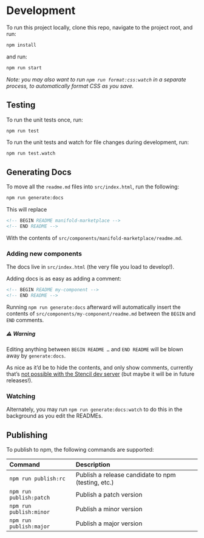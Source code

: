 # Development

To run this project locally, clone this repo, navigate to the project root, and run:

```bash
npm install
```

and run:

```bash
npm run start
```

_Note: you may also want to run `npm run format:css:watch` in a separate
process, to automatically format CSS as you save._

## Testing

To run the unit tests once, run:

```
npm run test
```

To run the unit tests and watch for file changes during development, run:

```bash
npm run test.watch
```

## Generating Docs

To move all the `readme.md` files into `src/index.html`, run the following:

```bash
npm run generate:docs
```

This will replace

```html
<!-- BEGIN README manifold-marketplace -->
<!-- END README -->
```

With the contents of `src/components/manifold-marketplace/readme.md`.

### Adding new components

The docs live in `src/index.html` (the very file you load to develop!).

Adding docs is as easy as adding a comment:

```html
<!-- BEGIN README my-component -->
<!-- END README -->
```

Running `npm run generate:docs` afterward will automatically insert the
contents of `src/components/my-component/readme.md` between the `BEGIN` and
`END` comments.

##### ⚠️ Warning

Editing anything between `BEGIN README …` and `END README` will be blown away
by `generate:docs`.

As nice as it’d be to hide the contents, and only show comments, currently
that’s [not possible with the Stencil dev
server](https://github.com/ionic-team/stencil/issues/1361) (but maybe it will
be in future releases!).

### Watching

Alternately, you may run `npm run generate:docs:watch` to do this in the
background as you edit the READMEs.

## Publishing

To publish to npm, the following commands are supported:

| Command                 | Description                                        |
| :---------------------- | :------------------------------------------------- |
| `npm run publish:rc`    | Publish a release candidate to npm (testing, etc.) |
| `npm run publish:patch` | Publish a patch version                            |
| `npm run publish:minor` | Publish a minor version                            |
| `npm run publish:major` | Publish a major version                            |
